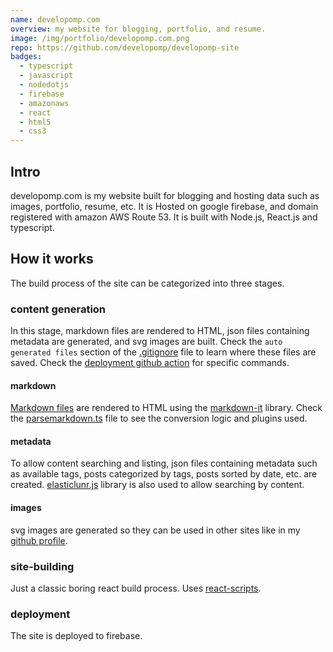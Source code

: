```yaml
---
name: developomp.com
overview: my website for blogging, portfolio, and resume.
image: /img/portfolio/developomp.com.png
repo: https://github.com/developomp/developomp-site
badges:
  - typescript
  - javascript
  - nodedotjs
  - firebase
  - amazonaws
  - react
  - html5
  - css3
---
```


## Intro

developomp.com is my website built for blogging and hosting data such as images, portfolio, resume, etc.
It is Hosted on google firebase, and domain registered with amazon AWS Route 53.
It is built with Node.js, React.js and typescript.

## How it works

The build process of the site can be categorized into three stages.

### content generation

In this stage, markdown files are rendered to HTML, json files containing metadata are generated, and svg images are built.
Check the `auto generated files` section of the [.gitignore](https://github.com/developomp/developomp-site/blob/master/.gitignore#L4) file to learn where these files are saved.
Check the [deployment github action](https://github.com/developomp/developomp-site/blob/master/.github/workflows/firebase-hosting-deploy.yml) for specific commands.

#### markdown

[Markdown files](https://github.com/developomp/developomp-site/tree/master/source/markdown) are rendered to HTML using the [markdown-it](https://github.com/markdown-it/markdown-it) library.
Check the [parsemarkdown.ts](https://github.com/developomp/developomp-site/blob/master/source/generate/parseMarkdown.ts) file to see the conversion logic and plugins used.

#### metadata

To allow content searching and listing, json files containing metadata such as available tags, posts categorized by tags, posts sorted by date, etc. are created.
[elasticlunr.js](https://github.com/weixsong/elasticlunr.js) library is also used to allow searching by content.

#### images

svg images are generated so they can be used in other sites like in my [github profile](https://github.com/developomp#skills).

### site-building

Just a classic boring react build process. Uses [react-scripts](https://www.npmjs.com/package/react-scripts).

### deployment

The site is deployed to firebase.
